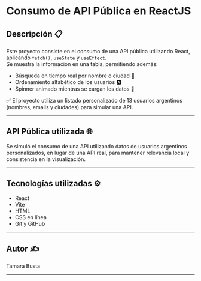 # Consumo de API Pública en ReactJS

## Descripción 📋

Este proyecto consiste en el consumo de una API pública utilizando React, aplicando `fetch()`, `useState` y `useEffect`.  
Se muestra la información en una tabla, permitiendo además:

- Búsqueda en tiempo real por nombre o ciudad 🔎
- Ordenamiento alfabético de los usuarios 🅰️
- Spinner animado mientras se cargan los datos 🔄

✅ El proyecto utiliza un listado personalizado de 13 usuarios argentinos (nombres, emails y ciudades) para simular una API.

---

## API Pública utilizada 🌐

Se simuló el consumo de una API utilizando datos de usuarios argentinos personalizados, en lugar de una API real, para mantener relevancia local y consistencia en la visualización.

---

## Tecnologías utilizadas ⚙️

- React
- Vite
- HTML
- CSS en línea
- Git y GitHub

---

## Autor ✍️

Tamara Busta

---
